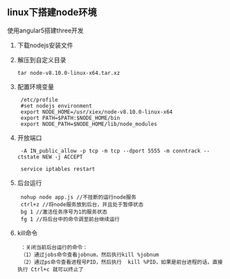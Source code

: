 ## linux下搭建node环境

使用angular5搭建three开发

1.  下载nodejs安装文件


2.  解压到自定义目录

		tar node-v8.10.0-linux-x64.tar.xz
3. 配置环境变量

		/etc/profile
		#set nodejs environment
		export NODE_HOME=/usr/xiex/node-v8.10.0-linux-x64
		export PATH=$PATH:$NODE_HOME/bin
		export NODE_PATH=$NODE_HOME/lib/node_modules
4. 开放端口

		-A IN_public_allow -p tcp -m tcp --dport 5555 -m conntrack --ctstate NEW -j ACCEPT

		service iptables restart
5. 后台运行

		nohup node app.js //不挂断的运行node服务
		ctrl+z //将node服务放到后台，并且处于暂停状态
		bg 1 //激活任务序号为1的服务状态
		fg 1 //将后台中的命令调至前台继续运行
6. kill命令

		：关闭当前后台运行的命令：
        （1）通过jobs命令查看jobnum，然后执行kill %jobnum
		（2）通过ps命令查看进程号PID，然后执行  kill %PID，如果是前台进程的话，直接执行 Ctrl+c 就可以终止了